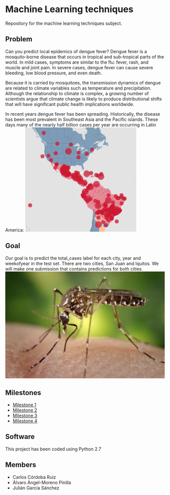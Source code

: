 # Machine Learning techniques
Repository for the machine learning techniques subject.

## Problem
Can you predict local epidemics of dengue fever?
Dengue fever is a mosquito-borne disease that occurs in tropical and sub-tropical parts of the world. In mild cases, symptoms are similar to the flu: fever, rash, and muscle and joint pain. In severe cases, dengue fever can cause severe bleeding, low blood pressure, and even death.

Because it is carried by mosquitoes, the transmission dynamics of dengue are related to climate variables such as temperature and precipitation. Although the relationship to climate is complex, a growing number of scientists argue that climate change is likely to produce distributional shifts that will have significant public health implications worldwide.

In recent years dengue fever has been spreading. Historically, the disease has been most prevalent in Southeast Asia and the Pacific islands. These days many of the nearly half billion cases per year are occurring in Latin America:
![Map](https://github.com/CarlosCordoba96/Machine-Learning-techniques/blob/master/Img/Map.PNG?raw=true)

## Goal
Our goal is to predict the total_cases label for each city, year and weekofyear in the test set. There are two cities, San Juan and Iquitos. We will make one submission that contains predictions for both cities.
![Mosquito](https://github.com/CarlosCordoba96/Machine-Learning-techniques/blob/master/Img/Dengue.jpg?raw=true)

## Milestones
* [Milestone 1](https://github.com/CarlosCordoba96/Machine-Learning-techniques/tree/master/Milestone1)
* [Milestone 2](https://github.com/CarlosCordoba96/Machine-Learning-techniques/tree/master/Milestone2)
* [Milestone 3](https://github.com/CarlosCordoba96/Machine-Learning-techniques/tree/master/Milestone3)
* [Milestone 4](https://github.com/CarlosCordoba96/Machine-Learning-techniques/tree/master/Milestone4)

## Software
This project has been coded using Python 2.7

## Members
* Carlos Córdoba Ruiz
* Álvaro Ángel-Moreno Pinilla
* Julián García Sánchez
